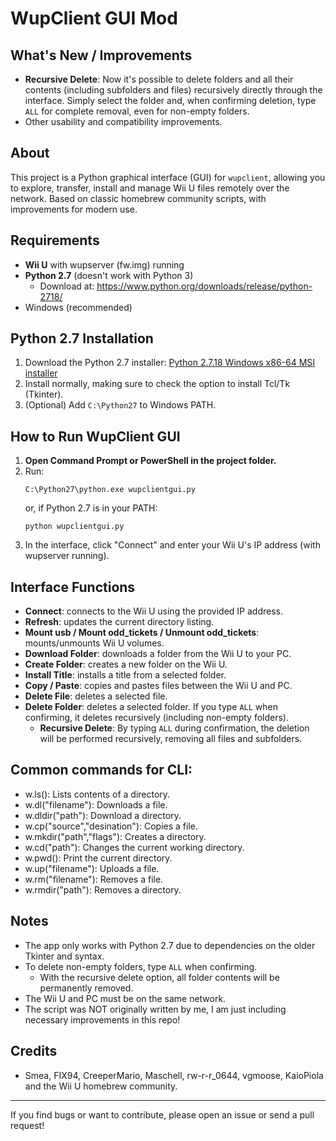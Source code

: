 # WupClient GUI Mod

## What's New / Improvements

- **Recursive Delete**: Now it's possible to delete folders and all their contents (including subfolders and files) recursively directly through the interface. Simply select the folder and, when confirming deletion, type `ALL` for complete removal, even for non-empty folders.
- Other usability and compatibility improvements.

## About

This project is a Python graphical interface (GUI) for `wupclient`, allowing you to explore, transfer, install and manage Wii U files remotely over the network. Based on classic homebrew community scripts, with improvements for modern use.

## Requirements

- **Wii U** with wupserver (fw.img) running
- **Python 2.7** (doesn't work with Python 3)
  - Download at: https://www.python.org/downloads/release/python-2718/
- Windows (recommended)

## Python 2.7 Installation

1. Download the Python 2.7 installer: [Python 2.7.18 Windows x86-64 MSI installer](https://www.python.org/ftp/python/2.7.18/python-2.7.18.amd64.msi)
2. Install normally, making sure to check the option to install Tcl/Tk (Tkinter).
3. (Optional) Add `C:\Python27` to Windows PATH.

## How to Run WupClient GUI

1. **Open Command Prompt or PowerShell in the project folder.**
2. Run:
   ```
   C:\Python27\python.exe wupclientgui.py
   ```
   or, if Python 2.7 is in your PATH:
   ```
   python wupclientgui.py
   ```
3. In the interface, click "Connect" and enter your Wii U's IP address (with wupserver running).

## Interface Functions

- **Connect**: connects to the Wii U using the provided IP address.
- **Refresh**: updates the current directory listing.
- **Mount usb / Mount odd_tickets / Unmount odd_tickets**: mounts/unmounts Wii U volumes.
- **Download Folder**: downloads a folder from the Wii U to your PC.
- **Create Folder**: creates a new folder on the Wii U.
- **Install Title**: installs a title from a selected folder.
- **Copy / Paste**: copies and pastes files between the Wii U and PC.
- **Delete File**: deletes a selected file.
- **Delete Folder**: deletes a selected folder. If you type `ALL` when confirming, it deletes recursively (including non-empty folders).
  - **Recursive Delete**: By typing `ALL` during confirmation, the deletion will be performed recursively, removing all files and subfolders.

## Common commands for CLI:
- w.ls(): Lists contents of a directory.
- w.dl("filename"): Downloads a file.
- w.dldir("path"): Download a directory.
- w.cp("source","desination"): Copies a file.
- w.mkdir("path","flags"): Creates a directory.
- w.cd("path"): Changes the current working directory.
- w.pwd(): Print the current directory.
- w.up("filename"): Uploads a file.
- w.rm("filename"): Removes a file.
- w.rmdir("path"): Removes a directory.

## Notes

- The app only works with Python 2.7 due to dependencies on the older Tkinter and syntax.
- To delete non-empty folders, type `ALL` when confirming.
  - With the recursive delete option, all folder contents will be permanently removed.
- The Wii U and PC must be on the same network.
- The script was NOT originally written by me, I am just including necessary improvements in this repo!

## Credits
- Smea, FIX94, CreeperMario, Maschell, rw-r-r_0644, vgmoose, KaioPiola and the Wii U homebrew community.

---

If you find bugs or want to contribute, please open an issue or send a pull request!
